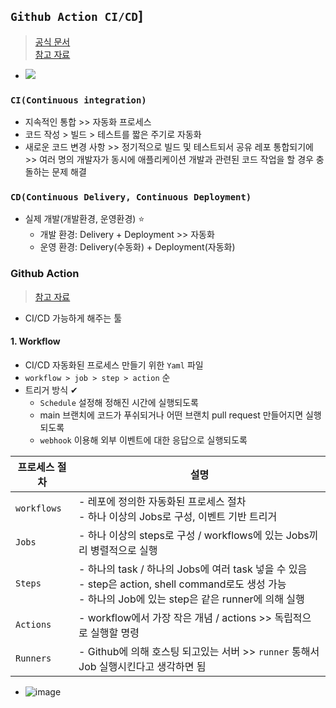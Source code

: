## `Github Action CI/CD`]
> [공식 문서](https://docs.github.com/en/actions)<br>
> [참고 자료](https://velog.io/@youngerjesus/Github-Action%EC%9D%84-%EC%9D%B4%EC%9A%A9%ED%95%9C-CICD-%EA%B0%9C%EB%B0%9C-%EC%A3%BC%EA%B8%B0-%EC%9E%90%EB%8F%99%ED%99%94)
- ![](https://velog.velcdn.com/images%2Fyoungerjesus%2Fpost%2Feb950d02-73d3-4944-875a-37573d96dd97%2F%E1%84%89%E1%85%B3%E1%84%8F%E1%85%B3%E1%84%85%E1%85%B5%E1%86%AB%E1%84%89%E1%85%A3%E1%86%BA%202021-03-26%20%E1%84%8B%E1%85%A9%E1%84%92%E1%85%AE%203.04.20.png)
### `CI(Continuous integration)`
- 지속적인 통합 >> 자동화 프로세스
- 코드 작성 > 빌드 > 테스트를 짧은 주기로 자동화
- 새로운 코드 변경 사항 >> 정기적으로 빌드 및 테스트되서 공유 레포 통합되기에 >> 여러 명의 개발자가 동시에 애플리케이션 개발과 관련된 코드 작업을 할 경우 충돌하는 문제 해결

### `CD(Continuous Delivery, Continuous Deployment)`
- 실제 개발(개발환경, 운영환경) ⭐
  - 개발 환경: Delivery + Deployment >> 자동화
  - 운영 환경: Delivery(수동화) + Deployment(자동화)

### Github Action
> [참고 자료](https://velog.io/@adam2/Github%EC%97%90-Action%EC%9D%B4%EB%9D%BC%EB%8A%94-%ED%83%AD%EC%9D%B4-%EC%83%9D%EA%B2%BC%EB%8B%A4..-github-Action%EC%9D%B4%EB%9E%80-3gk336pk8q)
-  CI/CD 가능하게 해주는 툴
#### 1. Workflow
- CI/CD 자동화된 프로세스 만들기 위한 `Yaml` 파일
- `workflow > job > step > action` 순
- 트리거 방식 ✔
  - `Schedule` 설정해 정해진 시간에 실행되도록
  - main 브랜치에 코드가 푸쉬되거나 어떤 브랜치 pull request 만들어지면 실행되도록
  - `webhook` 이용해 외부 이벤트에 대한 응답으로 실행되도록

|프로세스 절차|설명|
|--------------|------|
|`workflows`|- 레포에 정의한 자동화된 프로세스 절차<br>- 하나 이상의 Jobs로 구성, 이벤트 기반 트리거|
|`Jobs`|- 하나 이상의 steps로 구성 / workflows에 있는 Jobs끼리 병렬적으로 실행|
|`Steps`|- 하나의 task / 하나의 Jobs에 여러 task 넣을 수 있음<br>- step은 action, shell command로도 생성 가능<br>- 하나의 Job에 있는 step은 같은 runner에 의해 실행|
|`Actions`|- workflow에서 가장 작은 개념 / actions >> 독립적으로 실행할 명령|
|`Runners`|- Github에 의해 호스팅 되고있는 서버 >> `runner` 통해서 Job 실행시킨다고 생각하면 됨|

- ![image](https://user-images.githubusercontent.com/61215550/175226855-48d86302-7f74-4ad0-b8cd-89721b17ba4b.png)

